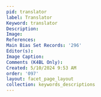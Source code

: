 ```yaml
---
pid: translator
label: Translator
Keyword: translator
Description: 
Image: 
References: 
Main Bias Set Records: '296'
Editor(s): 
Image Caption: 
Comments (K4BL Only): 
Created: 5/10/2024 9:53 AM
order: '097'
layout: facet_page_layout
collection: keywords_descriptions
---
```

